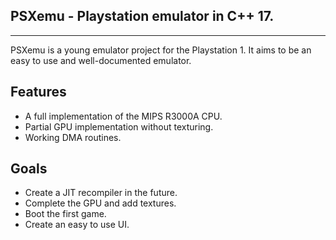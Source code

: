 ## PSXemu - Playstation emulator in C++ 17.

----

PSXemu is a young emulator project for the Playstation 1. It aims to be an easy to use and well-documented emulator. 

## Features
- A full implementation of the MIPS R3000A CPU.
- Partial GPU implementation without texturing.
- Working DMA routines.

## Goals
- Create a JIT recompiler in the future.
- Complete the GPU and add textures.
- Boot the first game.
- Create an easy to use UI.
